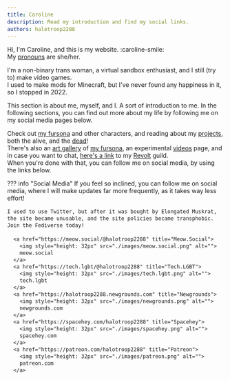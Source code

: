 ```yaml
---
title: Caroline
description: Read my introduction and find my social links.
authors: halotroop2288
---
```


Hi, I'm Caroline, and this is my website. :caroline-smile:<br>
My [pronouns] are she/her.

I'm a non-binary trans woman, a virtual sandbox enthusiast, and I still (try to) make video games.<br>
I used to make mods for Minecraft, but I've never found any happiness in it, so I stopped in 2022.

This section is about me, myself, and I. A sort of introduction to me.
In the following sections, you can find out more about my life
by following me on my social media pages below.

Check out [my fursona] and other characters,
and reading about my [projects](projects),
both the alive, and the [dead](projects/dead)!<br>
There's also an [art gallery](art-gallery) of [my fursona], an experimental [videos] page,
and in case you want to chat, [here's a link](https://rvlt.gg/EmND69QW)
to my [Revolt](https://revolt.chat) guild.<br>
When you're done with that, you can follow me on social media, by using the links below.

??? info "Social Media"
    If you feel so inclined, you can follow me on social media,
    where I will make updates far more frequently, as it takes way less effort!

    I used to use Twitter, but after it was bought by Elongated Muskrat, the site became unusable, and the site policies became transphobic. Join the Fediverse today!

      <a href="https://meow.social/@halotroop2288" title="Meow.Social">
        <img style="height: 32px" src="./images/meow.social.png" alt="">
        meow.social
      </a>
      <a href="https://tech.lgbt/@halotroop2288" title="Tech.LGBT">
        <img style="height: 32px" src="./images/tech.lgbt.png" alt="">
        tech.lgbt
      </a>
      <a href="https://halotroop2288.newgrounds.com" title="Newgrounds">
        <img style="height: 32px" src="./images/newgrounds.png" alt="">
        newgrounds.com
      </a>
      <a href="https://spacehey.com/halotroop2288" title="Spacehey">
        <img style="height: 32px" src="./images/spacehey.png" alt="">
        spacehey.com
      </a>
      <a href="https://patreon.com/halotroop2288" title="Patreon">
        <img style="height: 32px" src="./images/patreon.png" alt="">
        patreon.com
      </a>

<!-- Static Links --->

[blog]:/caroline/blog
[my fursona]:/caroline/characters/caroline
[pronouns]:https://pronouns.page/@halotroop2288
[videos]:/caroline/videos
